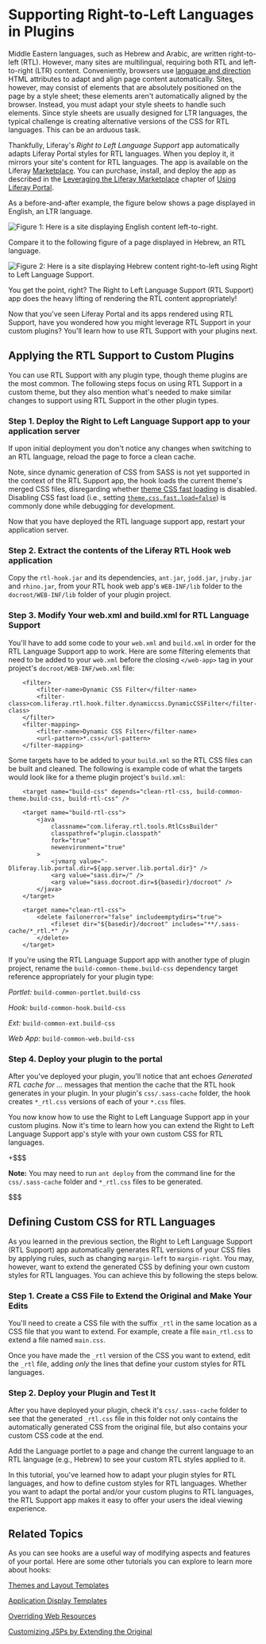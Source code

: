 # Supporting Right-to-Left Languages in Plugins [](id=supporting-right-to-left-languages-in-plugins)

Middle Eastern languages, such as Hebrew and Arabic, are written right-to-left
(RTL). However, many sites are multilingual, requiring both RTL and
left-to-right (LTR) content. Conveniently, browsers use
[language and direction](http://www.w3.org/TR/html401/struct/dirlang.html) 
HTML attributes to adapt and align page content automatically. Sites, however, 
may consist of elements that are absolutely positioned on the page by a style
sheet; these elements aren't automatically aligned by the browser. Instead, you
must adapt your style sheets to handle such elements. Since style sheets are
usually designed for LTR languages, the typical challenge is creating
alternative versions of the CSS for RTL languages. This can be an arduous task. 

Thankfully, Liferay's *Right to Left Language Support* app automatically adapts
Liferay Portal styles for RTL languages. When you deploy it, it mirrors
your site's content for RTL languages. The app is available on the Liferay
[Marketplace](http://www.liferay.com/marketplace). You can purchase, install,
and deploy the app as described in the
[Leveraging the Liferay Marketplace](/discover/portal/-/knowledge_base/6-2/leveraging-the-liferay-marketplace)
chapter of [Using Liferay Portal](/discover/portal). 

As a before-and-after example, the figure below shows a page displayed in
English, an LTR language. 

![Figure 1: Here is a site displaying English content left-to-right.](../../images/rtl-hook-001.png)

Compare it to the following figure of a page displayed in Hebrew, an RTL
language. 

![Figure 2: Here is a site displaying Hebrew content right-to-left using Right to Left Language Support.](../../images/rtl-hook-002.png)

You get the point, right? The Right to Left Language Support (RTL Support) app
does the heavy lifting of rendering the RTL content appropriately! 

Now that you've seen Liferay Portal and its apps rendered using RTL Support,
have you wondered how you might leverage RTL Support in your custom plugins?
You'll learn how to use RTL Support with your plugins next.

## Applying the RTL Support to Custom Plugins [](id=applying-the-rtl-support-to-custom-plugins)

You can use RTL Support with any plugin type, though theme plugins are the most
common. The following steps focus on using RTL Support in a custom theme, but
they also mention what's needed to make similar changes to support using RTL
Support in the other plugin types. 

### Step 1. Deploy the Right to Left Language Support app to your application server [](id=step-1-deploy-the-right-to-left-language-support-app-to-your-application-s)
	
If upon initial deployment you don't notice any changes when switching to an
RTL language, reload the page to force a clean cache. 

Note, since dynamic generation of CSS from SASS is not yet supported in the
context of the RTL Support app, the hook loads the current theme's merged
CSS files, disregarding whether
[theme CSS fast loading](http://docs.liferay.com/portal/6.2/propertiesdoc/portal.properties.html#Theme)
is disabled. Disabling CSS fast load (i.e., setting
[`theme.css.fast.load=false`](http://docs.liferay.com/portal/6.2/propertiesdoc/portal.properties.html#Theme))
is commonly done while debugging for development. 

Now that you have deployed the RTL language support app, restart your
application server.

### Step 2. Extract the contents of the Liferay RTL Hook web application [](id=step-2-extract-the-contents-of-the-liferay-rtl-hook-web-application)

Copy the `rtl-hook.jar` and its dependencies, `ant.jar`, `jodd.jar`, `jruby.jar` 
and `rhino.jar`, from your RTL hook web app's `WEB-INF/lib` folder to the 
`docroot/WEB-INF/lib` folder of your plugin project. 

### Step 3. Modify Your web.xml and build.xml for RTL Language Support [](id=step-3-modify-your-web-xml-and-build-xml-for-rtl-language-support)

You'll have to add some code to your `web.xml` and `build.xml` in order for the 
RTL Language Support app to work. Here are some filtering elements that need to 
be added to your `web.xml` before the closing `</web-app>` tag in your project's 
`docroot/WEB-INF/web.xml` file:

        <filter>
            <filter-name>Dynamic CSS Filter</filter-name>
            <filter-class>com.liferay.rtl.hook.filter.dynamiccss.DynamicCSSFilter</filter-class>
        </filter>
        <filter-mapping>
            <filter-name>Dynamic CSS Filter</filter-name>
            <url-pattern>*.css</url-pattern>
        </filter-mapping>

Some targets have to be added to your `build.xml` so the RTL CSS files can be 
built and cleaned. The following is example code of what the targets would look
like for a theme plugin project's `build.xml`:

        <target name="build-css" depends="clean-rtl-css, build-common-theme.build-css, build-rtl-css" />

        <target name="build-rtl-css">
            <java
                classname="com.liferay.rtl.tools.RtlCssBuilder"
                classpathref="plugin.classpath"
                fork="true"
                newenvironment="true"
            >
                <jvmarg value="-Dliferay.lib.portal.dir=${app.server.lib.portal.dir}" />
                <arg value="sass.dir=/" />
                <arg value="sass.docroot.dir=${basedir}/docroot" />
            </java>
        </target>

        <target name="clean-rtl-css">
            <delete failonerror="false" includeemptydirs="true">
                <fileset dir="${basedir}/docroot" includes="**/.sass-cache/*_rtl.*" />
            </delete>
        </target>

If you're using the RTL Language Support app with another type of plugin project, 
rename the `build-common-theme.build-css` dependency target reference 
appropriately for your plugin type: 

*Portlet:* `build-common-portlet.build-css`

*Hook:* `build-common-hook.build-css`

*Ext:* `build-common-ext.build-css`

*Web App:* `build-common-web.build-css` 

### Step 4. Deploy your plugin to the portal [](id=step-4-deploy-your-plugin-to-the-portal)

After you've deployed your plugin, you'll notice that ant echoes 
*Generated RTL cache for ...* messages that mention the cache that the RTL hook 
generates in your plugin. In your plugin's `css/.sass-cache` folder, the hook 
creates `*_rtl.css` versions of each of your `*.css` files. 

You now know how to use the Right to Left Language Support app in your custom
plugins. Now it's time to learn how you can extend the Right to Left Language
Support app's style with your own custom CSS for RTL languages. 

+$$$ 

**Note:** You may need to run `ant deploy` from the command line for the
`css/.sass-cache` folder and `*_rtl.css` files to be generated. 

$$$

## Defining Custom CSS for RTL Languages [](id=defining-custom-css-for-rtl-languages)

As you learned in the previous section, the Right to Left Language Support (RTL
Support) app automatically generates RTL versions of your CSS files by applying
rules, such as changing `margin-left` to `margin-right`. You may, however, want
to extend the generated CSS by defining your own custom styles for RTL
languages. You can achieve this by following the steps below.

### Step 1. Create a CSS File to Extend the Original and Make Your Edits [](id=step-1-create-a-css-file-to-extend-the-original-and-make-your-edits)

You'll need to create a CSS file with the suffix `_rtl` in the same location as 
a CSS file that you want to extend. For example, create a file `main_rtl.css`
to extend a file named `main.css`. 

Once you have made the `_rtl` version of the CSS you want to extend, edit the 
`_rtl` file, adding *only* the lines that define your custom styles for RTL 
languages.

### Step 2. Deploy your Plugin and Test It [](id=step-2-deploy-your-plugin-and-test-it)

After you have deployed your plugin, check it's `css/.sass-cache` folder to see 
that the generated `_rtl.css` file in this folder not only contains the 
automatically generated CSS from the original file, but also contains your 
custom CSS code at the end. 

Add the Language portlet to a page and change the current language to an RTL 
language (e.g., Hebrew) to see your custom RTL styles applied to it.

In this tutorial, you've learned how to adapt your plugin styles for RTL
languages, and how to define custom styles for RTL languages. Whether you want
to adapt the portal and/or your custom plugins to RTL languages, the RTL Support
app makes it easy to offer your users the ideal viewing experience. 

## Related Topics [](id=related-topics)

As you can see hooks are a useful way of modifying aspects and features of your 
portal. Here are some other tutorials you can explore to learn more about hooks:

[Themes and Layout Templates](/develop/tutorials/-/knowledge_base/6-2/themes-and-layout-templates)

[Application Display Templates](/develop/tutorials/-/knowledge_base/6-2/application-display-templates)

[Overriding Web Resources](/develop/tutorials/-/knowledge_base/6-2/overriding-web-resources)

[Customizing JSPs by Extending the Original](/develop/tutorials/-/knowledge_base/6-2/customizing-jsps-by-extending-the-original)


